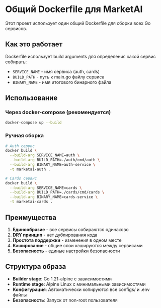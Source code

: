 # Общий Dockerfile для MarketAI

Этот проект использует один общий Dockerfile для сборки всех Go сервисов.

## Как это работает

Dockerfile использует build arguments для определения какой сервис собирать:

- `SERVICE_NAME` - имя сервиса (auth, cards)
- `BUILD_PATH` - путь к main.go файлу сервиса
- `BINARY_NAME` - имя итогового бинарного файла

## Использование

### Через docker-compose (рекомендуется)

```bash
docker-compose up --build
```

### Ручная сборка

```bash
# Auth сервис
docker build \
  --build-arg SERVICE_NAME=auth \
  --build-arg BUILD_PATH=./auth/cmd/auth \
  --build-arg BINARY_NAME=auth-service \
  -t marketai-auth .

# Cards сервис
docker build \
  --build-arg SERVICE_NAME=cards \
  --build-arg BUILD_PATH=./cards/cmd/cards \
  --build-arg BINARY_NAME=cards-service \
  -t marketai-cards .
```

## Преимущества

1. **Единообразие** - все сервисы собираются одинаково
2. **DRY принцип** - нет дублирования кода
3. **Простота поддержки** - изменения в одном месте
4. **Кэширование** - общие слои кэшируются между сервисами
5. **Безопасность** - единые настройки безопасности

## Структура образа

- **Builder stage**: Go 1.21-alpine с зависимостями
- **Runtime stage**: Alpine Linux с минимальными зависимостями
- **Конфигурация**: Автоматически копируются все configs/ и .env файлы
- **Безопасность**: Запуск от non-root пользователя
